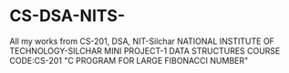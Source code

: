 # CS-DSA-NITS-
All my works from CS-201, DSA, NIT-Silchar 
NATIONAL INSTITUTE OF TECHNOLOGY-SILCHAR
MINI PROJECT-1
DATA STRUCTURES
COURSE CODE:CS-201
"C PROGRAM FOR LARGE FIBONACCI NUMBER"
